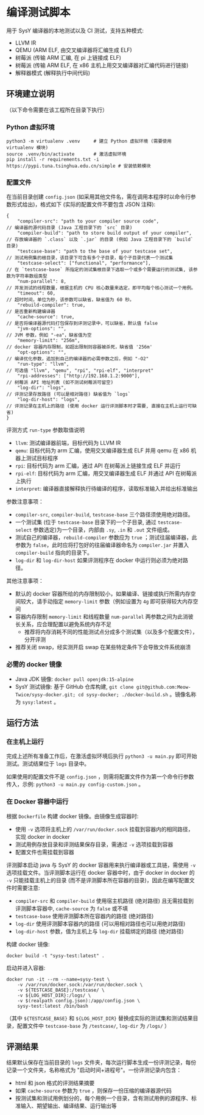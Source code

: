 # 编译测试脚本

用于 SysY 编译器的本地测试以及 CI 测试，支持五种模式:

- LLVM IR
- QEMU (ARM ELF, 由交叉编译器将汇编生成 ELF)
- 树莓派 (传输 ARM 汇编, 在 pi 上链接成 ELF)
- 树莓派 (传输 ARM ELF, 在 x86 主机上用交叉编译器对汇编代码进行链接)
- 解释器模式 (解释执行中间代码)

## 环境建立说明

（以下命令需要在该工程所在目录下执行）

### Python 虚拟环境

```shell
python3 -m virtualenv .venv     # 建立 Python 虚拟环境 (需要使用 virtualenv 模块)
source .venv/bin/activate       # 激活虚拟环境
pip install -r requirements.txt -i https://pypi.tuna.tsinghua.edu.cn/simple # 安装依赖模块
```

### 配置文件

在当前目录创建 `config.json` (如采用其他文件名，需在调用本程序时以命令行参数形式给出)，格式如下 (实际的配置文件不要包含 JSON 注释):

```jsonc
{
    "compiler-src": "path to your compiler source code",              // 编译器的源代码目录 (Java 工程目录下的 `src` 目录)
    "compiler-build": "path to store build output of your compiler",  // 存放编译器的 `.class` 以及 `.jar` 的目录 (例如 Java 工程目录下的 `build` 目录)
    "testcase-base": "path to the base of your testcase set",         // 测试用例集的根目录，该目录下可含有多个子目录，每个子目录代表一个测试集
    "testcase-select": ["functional", "performance"],                 // 在 `testcase-base` 所指定的测试集根目录下选取一个或多个需要运行的测试集, 该参数为字符串数组类型
    "num-parallel": 8,                                                // 并发测试的线程数量，根据主机的 CPU 核心数量来选定，即平均每个核心测试一个用例。
    "timeout": 60,                                                    // 超时时间，单位为秒，该参数可以缺省，缺省值为 60 秒。
    "rebuild-compiler": true,                                         // 是否重新构建编译器
    "cache-source": true,                                             // 是否将编译器源代码打包保存到评测记录中，可以缺省，默认值 false
    "jvm-options": "",                                                // JVM 参数，例如 "-ea"，缺省值为空
    "memory-limit": "256m",                                           // docker 容器内存限制，如超出限制则容器被杀死，缺省值 '256m'
    "opt-options": "",                                                // 编译优化参数，追加到自己的编译器的必需参数之后，例如 "-O2"
    "run-type": "llvm",                                               // 可选值 "llvm", "qemu", "rpi", "rpi-elf", "interpret"
    "rpi-addresses": ["http://192.168.1.2:9000"],                     // 树莓派 API 地址列表 (如不测试树莓派可留空)
    "log-dir": "logs",                                                // 评测记录存放路径 (可以是相对路径) 缺省值为 `logs`
    "log-dir-host": "logs",                                           // 评测记录在主机上的路径 (使用 docker 运行评测脚本时才需要, 直接在主机上运行可缺省)
}
```

评测方式 `run-type` 参数取值说明

- `llvm`: 测试编译器前端，目标代码为 LLVM IR
- `qemu`: 目标代码为 arm 汇编，使用交叉编译器生成 ELF 并用 qemu 在 x86 机器上测试目标程序
- `rpi`: 目标代码为 arm 汇编，通过 API 在树莓派上链接生成 ELF 并运行
- `rpi-elf`: 目标代码为 arm 汇编，用交叉编译器生成 ELF 并通过 API 在树莓派上执行
- `interpret`: 编译器直接解释执行待编译的程序，读取标准输入并给出标准输出

参数注意事项：

- `compiler-src`, `compiler-build`, `testcase-base` 三个路径须使用绝对路径。
- 一个测试集 (位于 `testcase-base` 目录下的一个子目录, 通过 `testcase-select` 参数选定)为一个目录，内部由 `.sy`, `.in` 和 `.out` 文件组成。
- 测试自己的编译器，`rebuild-compiler` 参数应为 `true` ；测试往届编译器，此参数为 `false`，此时应将打包好的往届编译器命名为 `compiler.jar` 并置入 `compiler-build` 指向的目录下。
- `log-dir` 和 `log-dir-host` 如果评测程序在 docker 中运行则必须为绝对路径。

其他注意事项：

- 默认的 docker 容器所给的内存限制较小，如果编译、链接或执行所需内存空间较大，请手动指定 `memory-limit` 参数（例如设置为 `4g` 即可获得较大内存空间
- 容器内存限制 `memory-limit` 和线程数量 `num-parallel` 两参数之间为此消彼长关系，应合理配置以避免系统内存不足
  - 推荐将内存消耗不同的性能测试点分成多个测试集（以及多个配置文件），分开评测
- 推荐关闭 swap，经实测开启 swap 在某些特定条件下会导致文件系统崩溃

### 必需的 docker 镜像

- Java JDK 镜像: `docker pull openjdk:15-alpine`
- SysY 测试镜像: 基于 GitHub 仓库构建, `git clone git@github.com:Meow-Twice/sysy-docker.git; cd sysy-docker; ./docker-build.sh` 。镜像名称为 `sysy:latest` 。

## 运行方法

### 在主机上运行

完成上述所有准备工作后，在激活虚拟环境后执行 `python3 -u main.py` 即可开始测试。测试结果位于 `logs` 目录中。

如果使用的配置文件不是 `config.json` ，则需将配置文件作为第一个命令行参数传入，示例: `python3 -u main.py config-custom.json` 。

### 在 Docker 容器中运行

根据 `Dockerfile` 构建 docker 镜像。由镜像生成容器时:

- 使用 `-v` 选项将主机上的 `/var/run/docker.sock` 挂载到容器内的相同路径，实现 docker in docker
- 测试用例存放目录和评测结果保存目录，需通过 `-v` 选项挂载到容器
- 配置文件也需挂载到容器

评测脚本启动 java 与 SysY 的 docker 容器用来执行编译器或工具链，需使用 `-v` 选项挂载文件。当评测脚本运行在 docker 容器中时，由于 docker in docker 的 `-v` 只能挂载主机上的目录 (而不是评测脚本所在容器的目录)，因此在编写配置文件时需要注意:

- `compiler-src` 和 `compiler-build` 使用宿主机路径 (绝对路径) 且无需挂载到评测脚本容器中, `cache-source` 为 `false` 或不填
- `testcase-base` 使用评测脚本所在容器内的路径 (绝对路径)
- `log-dir` 使用评测脚本容器内的路径 (可以用相对路径也可以用绝对路径)
- `log-dir-host` 参数，值为主机上与 `log-dir` 挂载绑定的路径 (绝对路径)

构建 docker 镜像:

```shell
docker build -t "sysy-test:latest" .
```

启动并进入容器:

```shell
docker run -it --rm --name=sysy-test \
    -v /var/run/docker.sock:/var/run/docker.sock \
    -v ${TESTCASE_BASE}:/testcase/ \
    -v ${LOG_HOST_DIR}:/logs/ \
    -v $(realpath config.json):/app/config.json \
    sysy-test:latest /bin/bash
```

（其中 `${TESTCASE_BASE}` 和 `${LOG_HOST_DIR}` 替换成实际的测试集和测试结果目录，配置文件中 `testcase-base` 为 `/testcase/`, `log-dir` 为 `/logs/` ） 

## 评测结果

结果默认保存在当前目录的 `logs` 文件夹，每次运行脚本生成一份评测记录，每份记录一个文件夹，名称格式为 "启动时间+进程号"。一份评测记录内包含：

- html 和 json 格式的评测结果摘要
- 如果 `cache-source` 参数为 `true` ，则保存一份压缩的编译器源代码
- 按测试集和测试用例划分的，每个用例一个目录，含有测试用例的源程序、标准输入、期望输出、编译结果、运行输出等
